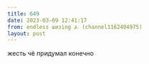 ```yaml
---
title: 649
date: 2023-03-09 12:41:17
from: endless шизing ⍼ (channel1162404975)
layout: post
---
```


жесть чё придумал конечно
